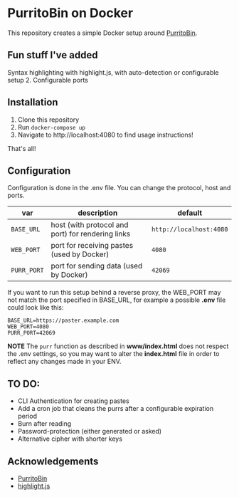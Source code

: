 # PurritoBin on Docker

This repository creates a simple Docker setup around [PurritoBin](https://github.com/PurritoBin/PurritoBin).

## Fun stuff I've added

Syntax highlighting with highlight.js, with auto-detection or configurable setup 2. Configurable ports

## Installation

1. Clone this repository
2. Run `docker-compose up`
3. Navigate to http://localhost:4080 to find usage instructions!

That's all!

## Configuration

Configuration is done in the .env file. You can change the protocol, host and ports.

| var         | description                                       | default                 |
| ----------- | ------------------------------------------------- | ----------------------- |
| `BASE_URL`  | host (with protocol and port) for rendering links | `http://localhost:4080` |
| `WEB_PORT`  | port for receiving pastes (used by Docker)        | `4080`                  |
| `PURR_PORT` | port for sending data (used by Docker)            | `42069`                 |

If you want to run this setup behind a reverse proxy, the WEB_PORT may not match the port specified
in BASE_URL, for example a possible **.env** file could look like this:

```
BASE_URL=https://paster.example.com
WEB_PORT=4080
PURR_PORT=42069
```

**NOTE** The `purr` function as described in **www/index.html** does not respect the .env settings,
so you may want to alter the **index.html** file in order to reflect any changes made in your ENV.

## TO DO:

- CLI Authentication for creating pastes
- Add a cron job that cleans the purrs after a configurable expiration period
- Burn after reading
- Password-protection (either generated or asked)
- Alternative cipher with shorter keys

## Acknowledgements

- [PurritoBin](https://github.com/PurritoBin/PurritoBin)
- [highlight.js](https://highlightjs.org/)
